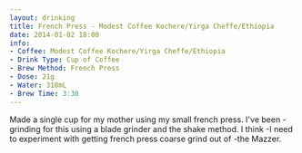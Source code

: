 ```yaml
---
layout: drinking
title: French Press - Modest Coffee Kochere/Yirga Cheffe/Ethiopia
date: 2014-01-02 18:00
info:
- Coffee: Modest Coffee Kochere/Yirga Cheffe/Ethiopia
- Drink Type: Cup of Coffee
- Brew Method: French Press
- Dose: 21g
- Water: 318mL
- Brew Time: 3:30
---
```


Made a single cup for my mother using my small french press. I've been
-grinding for this using a blade grinder and the shake method. I think
-I need to experiment with getting french press coarse grind out of
-the Mazzer.

